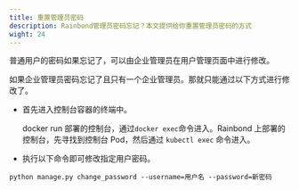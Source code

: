 ```yaml
---
title: 重置管理员密码
description: Rainbond管理员密码忘记？本文提供给你重置管理员密码的方式
wight: 24
---
```


普通用户的密码如果忘记了，可以由企业管理员在用户管理页面中进行修改。

如果企业管理员密码忘记了且只有一个企业管理员。那就只能通过以下方式进行修改了。

- 首先进入控制台容器的终端中。

  docker run 部署的控制台，通过`docker exec`命令进入。Rainbond 上部署的控制台，先寻找到控制台 Pod，然后通过 `kubectl exec` 命令进入。

- 执行以下命令即可修改指定用户密码。

```
python manage.py change_password --username=用户名 --password=新密码
```
